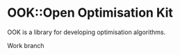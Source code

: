 OOK::Open Optimisation Kit
==========================

OOK is a library for developing optimisation algorithms.

Work branch


